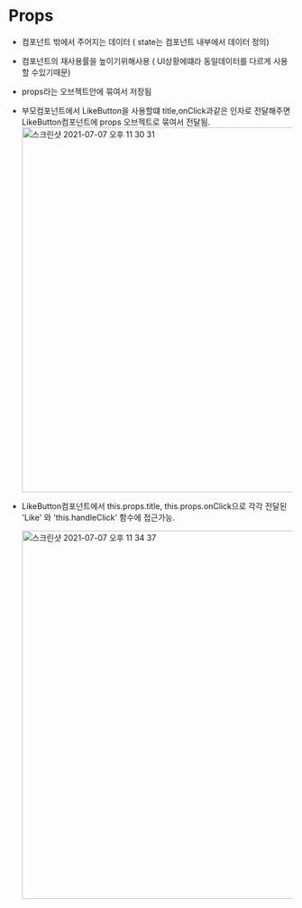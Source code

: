 # Props
- 컴포넌트 밖에서 주어지는 데이터 ( state는 컴포넌트 내부에서 데이터 정의)
- 컴포넌트의 재사용률을 높이기위해사용 ( UI상황에떄라 동일데이터를 다르게 사용할 수있기때문)
- props라는 오브젝트안에 묶여서 저장됨
- 부모컴포넌트에서 LikeButton을 사용할떄 title,onClick과같은 인자로 전달해주면 LikeButton컴포넌트에 props 오브젝트로 묶여서 전달됨.
   <img width="647" alt="스크린샷 2021-07-07 오후 11 30 31" src="https://user-images.githubusercontent.com/58588011/124777643-54b43600-df7b-11eb-97a4-5cad9201a3b8.png">
 - LikeButton컴포넌트에서 this.props.title, this.props.onClick으로 각각 전달된 'Like' 와 'this.handleClick' 함수에 접근가능.
   
   


   <img width="653" alt="스크린샷 2021-07-07 오후 11 34 37" src="https://user-images.githubusercontent.com/58588011/124778363-e58b1180-df7b-11eb-97f8-3e8db10259d9.png">



